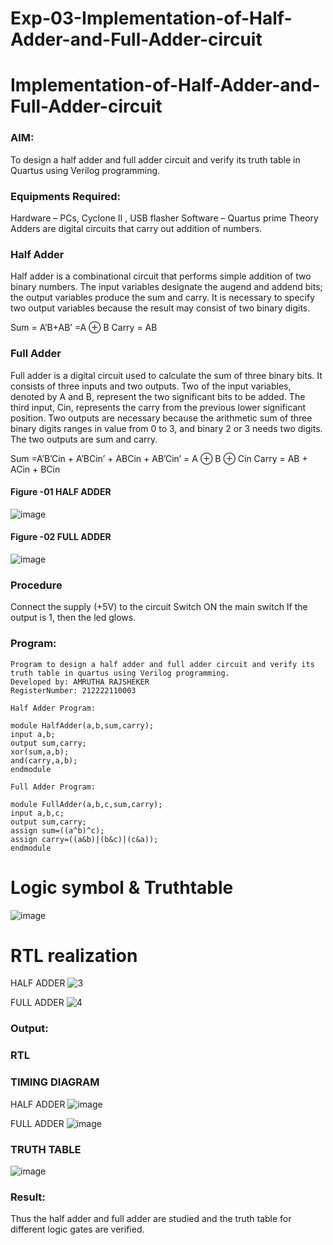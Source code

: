 # Exp-03-Implementation-of-Half-Adder-and-Full-Adder-circuit

# Implementation-of-Half-Adder-and-Full-Adder-circuit
### AIM:
To design a half adder and full adder circuit and verify its truth table in Quartus using Verilog programming.

### Equipments Required:
Hardware – PCs, Cyclone II , USB flasher
Software – Quartus prime
Theory
Adders are digital circuits that carry out addition of numbers.

### Half Adder
Half adder is a combinational circuit that performs simple addition of two binary numbers. The input variables designate the augend and addend bits; the output variables produce the sum and carry. It is necessary to specify two output variables because the result may consist of two binary digits.

Sum = A’B+AB’ =A ⊕ B Carry = AB

### Full Adder
Full adder is a digital circuit used to calculate the sum of three binary bits. It consists of three inputs and two outputs. Two of the input variables, denoted by A and B, represent the two significant bits to be added. The third input, Cin, represents the carry from the previous lower significant position. Two outputs are necessary because the arithmetic sum of three binary digits ranges in value from 0 to 3, and binary 2 or 3 needs two digits. The two outputs are sum and carry.

Sum =A’B’Cin + A’BCin’ + ABCin + AB’Cin’ = A ⊕ B ⊕ Cin Carry = AB + ACin + BCin


#### Figure -01 HALF ADDER 
 ![image](https://user-images.githubusercontent.com/36288975/163552156-a13e5a56-c638-4110-97d9-8896907c8d25.png)

#### Figure -02 FULL ADDER 
![image](https://user-images.githubusercontent.com/36288975/163552057-b3547877-6d07-45b4-b7e0-bcfebfad9e1d.png)

### Procedure

Connect the supply (+5V) to the circuit
Switch ON the main switch
If the output is 1, then the led glows.

### Program:
```
Program to design a half adder and full adder circuit and verify its truth table in quartus using Verilog programming.
Developed by: AMRUTHA RAJSHEKER
RegisterNumber: 212222110003

Half Adder Program:

module HalfAdder(a,b,sum,carry);
input a,b;
output sum,carry;
xor(sum,a,b);
and(carry,a,b);
endmodule

Full Adder Program:

module FullAdder(a,b,c,sum,carry);
input a,b,c;
output sum,carry;
assign sum=((a^b)^c);
assign carry=((a&b)|(b&c)|(c&a));
endmodule
```
# Logic symbol & Truthtable
![image](https://user-images.githubusercontent.com/119475943/232210195-850d4088-6fc9-4669-a7b5-0887dca35006.png)


# RTL realization
HALF ADDER
![3](https://user-images.githubusercontent.com/119475943/232223825-69bc9dcd-ee1b-49b4-bcbc-3cdf641c7aaa.png)

FULL ADDER
![4](https://user-images.githubusercontent.com/119475943/232223825-69bc9dcd-ee1b-49b4-bcbc-3cdf641c7aaa.png)

### Output:
### RTL
### TIMING DIAGRAM
HALF ADDER
![image](https://user-images.githubusercontent.com/119475943/232223977-6e4685c3-e7b2-4852-a29d-1e529dc91427.png)

FULL ADDER
![image](https://user-images.githubusercontent.com/119475943/232223985-52346be5-0d6e-487e-bc9e-6a9121f3ffed.png)

### TRUTH TABLE 
![image](https://user-images.githubusercontent.com/119475943/232224025-871652f0-0782-4e24-9f70-623aca2e46ef.png)

### Result:
Thus the half adder and full adder are studied and the truth table for different logic gates are verified.

